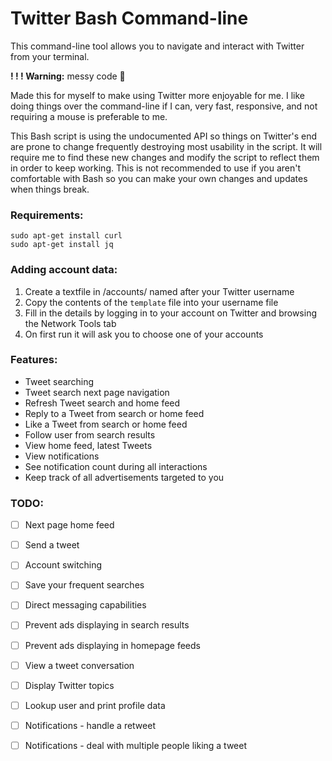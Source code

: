 # Twitter Bash Command-line

This command-line tool allows you to navigate and interact with Twitter from your terminal.

**! ! ! Warning:** messy code 🤪

Made this for myself to make using Twitter more enjoyable for me. I like doing things over the command-line if I can, very fast, responsive, and not requiring a mouse is preferable to me.

This Bash script is using the undocumented API so things on Twitter's end are prone to change frequently destroying most usability in the script. It will require me to find  these new changes and modify the script to reflect them in order to keep working. This is not recommended to use if you aren't comfortable with Bash so you can make your own changes and updates when things break.

### Requirements:
```
sudo apt-get install curl
sudo apt-get install jq
```

### Adding account data:
1. Create a textfile in /accounts/ named after your Twitter username
2. Copy the contents of the `template` file into your username file
3. Fill in the details by logging in to your account on Twitter and browsing the Network Tools tab
4. On first run it will ask you to choose one of your accounts

### Features:
- Tweet searching
- Tweet search next page navigation
- Refresh Tweet search and home feed
- Reply to a Tweet from search or home feed
- Like a Tweet from search or home feed
- Follow user from search results
- View home feed, latest Tweets
- View notifications
- See notification count during all interactions
- Keep track of all advertisements targeted to you

### TODO:
- [ ] Next page home feed
- [ ] Send a tweet
- [ ] Account switching
- [ ] Save your frequent searches 
- [ ] Direct messaging capabilities
- [ ] Prevent ads displaying in search results
- [ ] Prevent ads displaying in homepage feeds
- [ ] View a tweet conversation
- [ ] Display Twitter topics
- [ ] Lookup user and print profile data
- [ ] Notifications - handle a retweet
- [ ] Notifications - deal with multiple people liking a tweet

